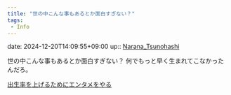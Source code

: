 ```yaml
---
title: "世の中こんな事もあるとか面白すぎない？"
tags:
 - Info
---
```


date: 2024-12-20T14:09:55+09:00
up:: [Narana_Tsunohashi](../Bar/Novel/Nacaria/Narana_Tsunohashi.md)

世の中こんな事もあるとか面白すぎない？
何でもっと早く生まれてこなかったんだろ。

[出生率を上げるためにエンタメをやる](出生率を上げるためにエンタメをやる.md)